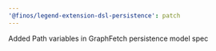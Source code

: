 ```yaml
---
'@finos/legend-extension-dsl-persistence': patch
---
```


Added Path variables in GraphFetch persistence model spec

